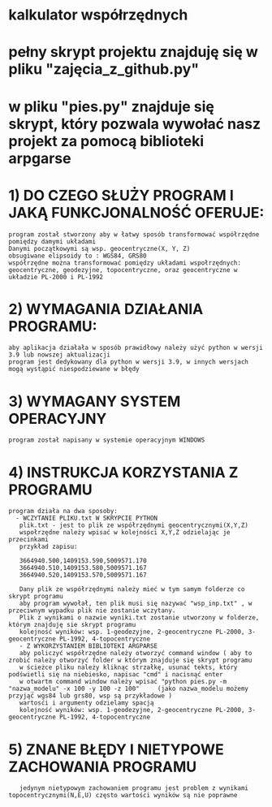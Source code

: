 # kalkulator współrzędnych 
# pełny skrypt projektu znajduję się w pliku "zajęcia_z_github.py"
# w pliku "pies.py" znajduje się skrypt, który pozwala wywołać nasz projekt za pomocą biblioteki arpgarse

# 1) DO CZEGO SŁUŻY PROGRAM I JAKĄ FUNKCJONALNOŚĆ OFERUJE:
    program został stworzony aby w łatwy sposób transformować współrzędne pomiędzy damymi układami  
    Danymi początkowymi są wsp. geocentryczne(X, Y, Z) 
    obsugiwane elipsoidy to : WGS84, GRS80
    współrzędne można transformować pomiędzy układami wspołrzędnych: geocentryczne, geodezyjne, topocentryczne, oraz geocentryczne w układzie PL-2000 i PL-1992 

# 2) WYMAGANIA DZIAŁANIA PROGRAMU:
    aby aplikacja działała w sposób prawidłowy należy użyć python w wersji 3.9 lub nowszej aktualizacji
    program jest dedykowany dla python w wersji 3.9, w innych wersjach mogą wystąpić niespodziewane w błędy 

# 3) WYMAGANY SYSTEM OPERACYJNY 
    program został napisany w systemie operacyjnym WINDOWS 

# 4) INSTRUKCJA KORZYSTANIA Z PROGRAMU 
    program działa na dwa sposoby: 
      - WCZYTANIE PLIKU.txt W SKRYPCIE PYTHON
       plik.txt - jest to plik ze współrzędnymi geocentrycznymi(X,Y,Z)
       wspołrzędne należy wpisać w kolejności X,Y,Z odzielając je przecinkami
       przykład zapisu:

       3664940.500,1409153.590,5009571.170
       3664940.510,1409153.580,5009571.167
       3664940.520,1409153.570,5009571.167

       Dany plik ze współrzędnymi należy mieć w tym samym folderze co skrypt programu
       aby program wywołał, ten plik musi się nazywać "wsp_inp.txt" , w przeciwnym wypadku plik nie zostanie wczytany. 
       Plik z wynikami o nazwie wyniki.txt zostanie utworzony w folderze, którym znajduję sie skrypt programu 
       kolejność wyników: wsp. 1-geodezyjne, 2-geocentryczne PL-2000, 3-geocentryczne PL-1992, 4-topocentryczne 
       - Z WYKORZYSTANIEM BIBLIOTEKI ARGPARSE
       aby policzyć współrzędne należy otworzyć command window ( aby to zrobić należy otworzyć folder w którym znajduje się skrypt programu
       w ścieżce pliku należy kliknąc strzałkę, usunać tekts, który podświetli się na niebiesko, napisac "cmd" i nacisnąć enter
       w otwartm command window należy wpisać "python pies.py -m "nazwa_modelu" -x 100 -y 100 -z 100"     (jako nazwa_modelu możemy przyjąć wgs84 lub grs80, wsp są przykładowe )
       wartosći i argumenty odzielamy spacją
       kolejność wyników: wsp. 1-geodezyjne, 2-geocentryczne PL-2000, 3-geocentryczne PL-1992, 4-topocentryczne
#    5) ZNANE BŁĘDY I NIETYPOWE ZACHOWANIA PROGRAMU
       jedynym nietypowym zachowaniem programu jest problem z wynikami topocentrycznymi(N,E,U) często wartości wyników są nie poprawne     

